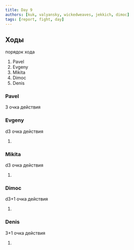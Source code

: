 ```yaml
---
title: Day 9
authors: [kuk, valyansky, wickedweaves, jekkich, dimoc]
tags: [report, fight, day]
---
```


## Ходы

порядок хода

1. Pavel
2. Evgeny
3. Mikita
4. Dimoc
5. Denis

### Pavel

3 очка действия

### Evgeny

d3 очка действия

1. 

### Mikita

d3 очка действия

1.

### Dimoc

d3+1 очка действия

1.

### Denis

3+1 очка действия

1. 